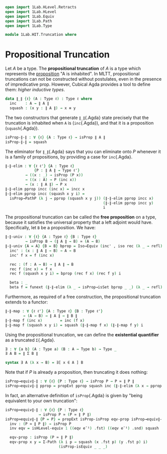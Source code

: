 ```agda
open import 1Lab.HLevel.Retracts
open import 1Lab.HLevel
open import 1Lab.Equiv
open import 1Lab.Path
open import 1Lab.Type

module 1Lab.HIT.Truncation where
```

# Propositional Truncation

Let $A$ be a type. The **propositional truncation** of $A$ is a type
which represents the [proposition] "A is inhabited". In MLTT,
propositional truncations can not be constructed without postulates,
even in the presence of impredicative prop. However, Cubical Agda
provides a tool to define them: _higher inductive types_.

[proposition]: agda://1Lab.HLevel#isProp

```agda
data ∥_∥ {ℓ} (A : Type ℓ) : Type ℓ where
  inc    : A → ∥ A ∥
  squash : (x y : ∥ A ∥) → x ≡ y
```

The two constructors that generate `∥_∥`{.Agda} state precisely that the
truncation is inhabited when `A` is (`inc`{.Agda}), and that it is a
proposition (`squash`{.Agda}).

```agda
isProp-∥-∥ : ∀ {ℓ} {A : Type ℓ} → isProp ∥ A ∥
isProp-∥-∥ = squash
```

The eliminator for `∥_∥`{.Agda} says that you can eliminate onto $P$
whenever it is a family of propositions, by providing a case for
`inc`{.Agda}.

```agda
∥-∥-elim : ∀ {ℓ ℓ'} {A : Type ℓ}
             {P : ∥ A ∥ → Type ℓ'}
         → ((x : _) → isProp (P x))
         → ((x : A) → P (inc x))
         → (x : ∥ A ∥) → P x
∥-∥-elim pprop incc (inc x) = incc x
∥-∥-elim pprop incc (squash x y i) =
  isProp→PathP (λ j → pprop (squash x y j)) (∥-∥-elim pprop incc x)
                                            (∥-∥-elim pprop incc y)
                                            i
```

The propositional truncation can be called the **free proposition** on a
type, because it satisfies the universal property that a left adjoint
would have. Specifically, let `B` be a proposition. We have:

```agda
∥-∥-univ : ∀ {ℓ} {A : Type ℓ} {B : Type ℓ}
         → isProp B → (∥ A ∥ → B) ≃ (A → B)
∥-∥-univ {A = A} {B = B} bprop = Iso→Equiv (inc' , iso rec (λ _ → refl) beta) where
  inc' : (x : ∥ A ∥ → B) → A → B
  inc' f x = f (inc x)

  rec : (f : A → B) → ∥ A ∥ → B
  rec f (inc x) = f x
  rec f (squash x y i) = bprop (rec f x) (rec f y) i

  beta : _
  beta f = funext (∥-∥-elim (λ _ → isProp→isSet bprop _ _) (λ _ → refl))
```

Furthermore, as required of a free construction, the propositional
truncation extends to a functor:

```agda
∥-∥-map : ∀ {ℓ ℓ'} {A : Type ℓ} {B : Type ℓ'}
        → (A → B) → ∥ A ∥ → ∥ B ∥ 
∥-∥-map f (inc x)        = inc (f x)
∥-∥-map f (squash x y i) = squash (∥-∥-map f x) (∥-∥-map f y) i
```

Using the propositional truncation, we can define the **existential
quantifier** as a truncated `Σ`{.Agda}.

```agda
∃ : ∀ {a b} (A : Type a) (B : A → Type b) → Type _
∃ A B = ∥ Σ B ∥

syntax ∃ A (λ x → B) = ∃[ x ∈ A ] B
```

Note that if $P$ is already a proposition, then truncating it does
nothing:

```agda
isProp→equiv∥-∥ : ∀ {ℓ} {P : Type ℓ} → isProp P → P ≃ ∥ P ∥
isProp→equiv∥-∥ pprop = propExt pprop squash inc (∥-∥-elim (λ x → pprop) λ x → x)
```

In fact, an alternative definition of `isProp`{.Agda} is given by "being
equivalent to your own truncation":

```agda
isProp≃equiv∥-∥ : ∀ {ℓ} {P : Type ℓ}
               → isProp P ≃ (P ≃ ∥ P ∥)
isProp≃equiv∥-∥ {P = P} = propExt isProp-isProp eqv-prop isProp→equiv∥-∥ inv where
  inv : (P ≃ ∥ P ∥) → isProp P
  inv eqv = isHLevel-equiv 1 ((eqv e¯¹) .fst) ((eqv e¯¹) .snd) squash

  eqv-prop : isProp (P ≃ ∥ P ∥)
  eqv-prop x y = Σ-Path (λ i p → squash (x .fst p) (y .fst p) i)
                        (isProp-isEquiv _ _ _)
```
